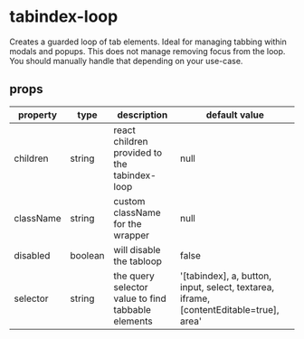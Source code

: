 # tabindex-loop
Creates a guarded loop of tab elements.
Ideal for managing tabbing within modals and popups.
This does not manage removing focus from the loop.
You should manually handle that depending on your use-case.

## props
| property | type | description | default value |
| --- | --- | --- | --- |
| children | string | react children provided to the tabindex-loop | null |
| className | string | custom className for the wrapper | null |
| disabled | boolean | will disable the tabloop | false |
| selector | string | the query selector value to find tabbable elements | '[tabindex], a, button, input, select, textarea, iframe, [contentEditable=true], area' |

